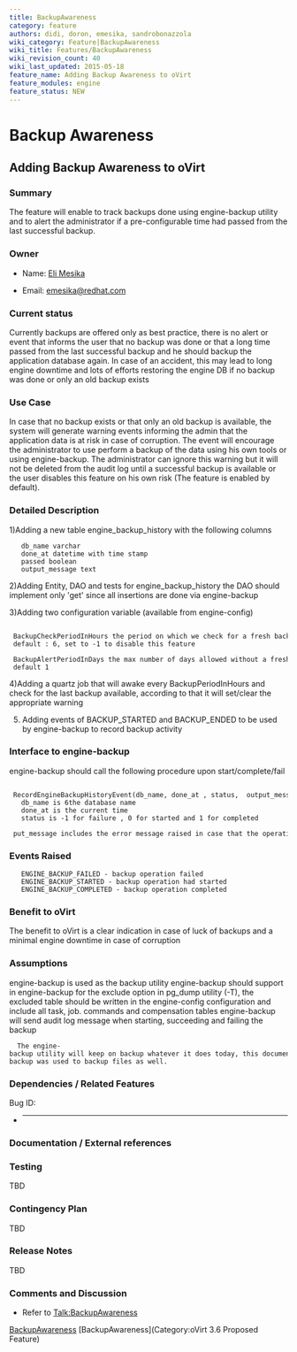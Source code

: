 ```yaml
---
title: BackupAwareness
category: feature
authors: didi, doron, emesika, sandrobonazzola
wiki_category: Feature|BackupAwareness
wiki_title: Features/BackupAwareness
wiki_revision_count: 40
wiki_last_updated: 2015-05-18
feature_name: Adding Backup Awareness to oVirt
feature_modules: engine
feature_status: NEW
---
```


# Backup Awareness

## Adding Backup Awareness to oVirt

### Summary

The feature will enable to track backups done using engine-backup utility and to alert the administrator if a pre-configurable time had passed from the last successful backup.

### Owner

*   Name: [ Eli Mesika](User:MyUser)

<!-- -->

*   Email: emesika@redhat.com

### Current status

Currently backups are offered only as best practice, there is no alert or event that informs the user that no backup was done or that a long time passed from the last successful backup and he should backup the application database again. In case of an accident, this may lead to long engine downtime and lots of efforts restoring the engine DB if no backup was done or only an old backup exists

### Use Case

In case that no backup exists or that only an old backup is available, the system will generate warning events informing the admin that the application data is at risk in case of corruption. The event will encourage the administrator to use perform a backup of the data using his own tools or using engine-backup. The administrator can ignore this warning but it will not be deleted from the audit log until a successful backup is available or the user disables this feature on his own risk (The feature is enabled by default).

### Detailed Description

1)Adding a new table engine_backup_history with the following columns

       db_name varchar
       done_at datetime with time stamp 
       passed boolean 
       output_message text

2)Adding Entity, DAO and tests for engine_backup_history the DAO should implement only 'get' since all insertions are done via engine-backup

3)Adding two configuration variable (available from engine-config)

       BackupCheckPeriodInHours the period on which we check for a fresh backup - default : 6, set to -1 to disable this feature 
       BackupAlertPeriodInDays the max number of days allowed without a fresh backup - default 1

4)Adding a quartz job that will awake every BackupPeriodInHours and check for the last backup available, according to that it will set/clear the appropriate warning

5) Adding events of BACKUP_STARTED and BACKUP_ENDED to be used by engine-backup to record backup activity

### Interface to engine-backup

engine-backup should call the following procedure upon start/complete/fail

       RecordEngineBackupHistoryEvent(db_name, done_at , status,  output_message )
       db_name is 6the database name
       done_at is the current time
       status is -1 for failure , 0 for started and 1 for completed 
       put_message includes the error message raised in case that the operation failed 

### Events Raised

       ENGINE_BACKUP_FAILED - backup operation failed 
       ENGINE_BACKUP_STARTED - backup operation had started 
       ENGINE_BACKUP_COMPLETED - backup operation completed

### Benefit to oVirt

The benefit to oVirt is a clear indication in case of luck of backups and a minimal engine downtime in case of corruption

### Assumptions

engine-backup is used as the backup utility
engine-backup should support in engine-backup for the exclude option in pg_dump utility (-T), the excluded table should be written in the engine-config configuration and include all task, job. commands and compensation tables
engine-backup will send audit log message when starting, succeeding and failing the backup

      The engine-backup utility will keep on backup whatever it does today, this document uses DB backup but will work the same if engine-backup was used to backup files as well.

### Dependencies / Related Features

Bug ID:

*   -   -   -   -   -   -   -   -   -   -   -   -   

### Documentation / External references

### Testing

TBD

### Contingency Plan

TBD

### Release Notes

TBD

### Comments and Discussion

*   Refer to <Talk:BackupAwareness>

[BackupAwareness](Category:Feature) [BackupAwareness](Category:oVirt 3.6 Proposed Feature)
